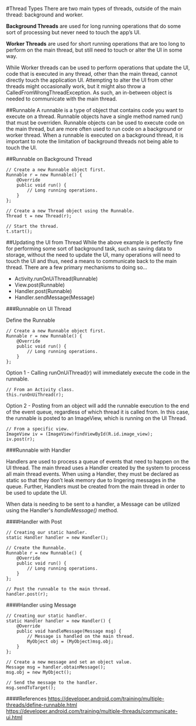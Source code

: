 #Thread Types
There are two main types of threads, outside of the main thread: background and worker. 

**Background Threads** are used for long running operations that do some sort of processing but never need to touch the app’s UI. 

**Worker Threads** are used for short running operations that are too long to perform on the main thread, but still need to touch or alter the UI in some way.

While Worker threads can be used to perform operations that update the UI, code that is executed in any thread, other than the main thread, cannot directly touch the application UI. Attempting to alter the UI from other threads might occasionally work, but it might also throw a CalledFromWrongThreadException. As such, an in-between object is needed to communicate with the main thread.

##Runnable
A runnable is a type of object that contains code you want to execute on a thread. Runnable objects have a single method named run() that must be overriden. Runnable objects can be used to execute code on the main thread, but are more often used to run code on a background or worker thread.  When a runnable is executed on a background thread, it is important to note the limitation of background threads not being able to touch the UI.

##Runnable on Background Thread
```
// Create a new Runnable object first.
Runnable r = new Runnable() {
	@Override
	public void run() {
		// Long running operations.
	}
};

// Create a new Thread object using the Runnable.
Thread t = new Thread(r);

// Start the thread.
t.start();
```
##Updating the UI from Thread
While the above example is perfectly fine for performing some sort of background task, such as saving data to storage, without the need to update the UI, many operations will need to touch the UI and thus, need a means to communicate back to the main thread.  There are a few primary mechanisms to doing so...

* Activity.runOnUiThread(Runnable)
* View.post(Runnable)
* Handler.post(Runnable)
* Handler.sendMessage(Message)

###Runnable on UI Thread

Define the Runnable

```
// Create a new Runnable object first.
Runnable r = new Runnable() {
	@Override
	public void run() {
		// Long running operations.
	}
};
```

Option 1 - Calling runOnUiThread(r) will immediately execute the code in the runnable.

```
// From an Activity class.
this.runOnUiThread(r);
```

Option 2 - Posting from an object will add the runnable execution to the end of the event queue, regardless of which thread it is called from.  In this case, the runnable is posted to an ImageView, which is running on the UI Thread.

```
// From a specific view.
ImageView iv = (ImageView)findViewById(R.id.image_view);
iv.post(r);
```

###Runnable with Handler

Handlers are used to process a queue of events that need to happen on the UI thread. The main thread uses a Handler created by the system to process all main thread events.
When using a Handler, they must be declared as static so that they don’t leak memory due to lingering messages in the queue.
Further, Handlers must be created from the main thread in order to be used to update the UI.

When data is needing to be sent to a handler, a Message can be utilized using the Handler's *handleMessage()* method.

####Handler with Post
```
// Creating our static handler.
static Handler handler = new Handler();

// Create the Runnable.
Runnable r = new Runnable() {
	@Override
	public void run() {
		// Long running operations.
	}
};

// Post the runnable to the main thread.
handler.post(r);
```

####Handler using Message
```
// Creating our static handler.
static Handler handler = new Handler() {
	@Override
	public void handleMessage(Message msg) {
		// Message is handled on the main thread.
		MyObject obj = (MyObject)msg.obj;
	}
};

// Create a new message and set an object value.
Message msg = handler.obtainMessage();
msg.obj = new MyObject();

// Send the message to the handler.
msg.sendToTarget();
```

####References
https://developer.android.com/training/multiple-threads/define-runnable.html
https://developer.android.com/training/multiple-threads/communicate-ui.html


